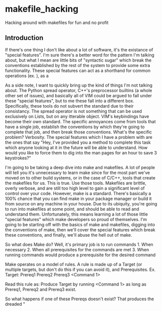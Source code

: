 # makefile_hacking
Hacking around with makefiles for fun and no profit

## Introduction
If there's one thing I don't like about a lot of software, it's the existance of "special features". I'm sure there's a better word for the pattern I'm talking about, but what I mean are little bits of "syntactic sugar" which break the conventions established by the rest of the system to provide some extra functionality. These special features can act as a shorthand for common operations (ex. ), as a

As a side note, I want to quickly bring up the kind of things I'm not talking about. The Python spread operator, C++'s preprocessor builtins (a whole other set of issues), and basically all of VIM could be argued to fall under these "special features", but to me these fall into a different box. Specifically, these tools do not subvert the standard due to their consistancy. The spread operator is not something that can be used exclusively on Lists, but on any itterable object. VIM's keybindings have become their own standard. The specific annoyances come from tools that have a single job, establish the conventions by which they're going to complete that job, and then break those conventions. What's the specific problem? Verbosity. The special features which I have a problem with are the ones that say "Hey, I've provided you a method to complete this task which anyone looking at it in the future will be able to understand. How would you like to force them to dig into the man pages for an hour to save 3 keystrokes?"

I'm going to be taking a deep dive into make and makefiles. A lot of people will tell you it's unnecessary to learn make since for the most part we've moved on to other build systems, or in the case of C/C++, tools that create the makefiles for us. This is true. Use those tools. Makefiles are brittle, overly verbose, and are still too high level to gain a significant level of control over your code. However, make is a standard. There's basically a 100% chance that you can find make in your package manager or build it from source on any machine in your house. Due to its ubiquity, you're going to run into makefiles at some point, and should be able to read and understand them. Unfortunately, this means learning a lot of those little "special features" which make developers so proud of themselves. I'm going to be starting off with the basics of make and makefiles, digging into the conventions of make, then we'll cover the special features which break these conventions, and finally, we'll abuse the hell out of make.

So what does Make do? Well, it's primary job is to run commands
    1. When necessary
    2. When all prerequisites for the commands are met
    3. When running commands would produce a prerequisite for the desired command

Make operates on a model of rules. A rule is made up of a Target (or multiple targets, but don't do this if you can avoid it), and Prerequisites.
Ex.
Target: Prereq1 Prereq2 Prereq3
    <Command 1>

Read this rule as: Produce Target by running <Command 1> as long as Prereq1, Prereq2 and Prereq3 exist.

So what happens if one of these Prereqs doesn't exist? That produces the dreaded "

